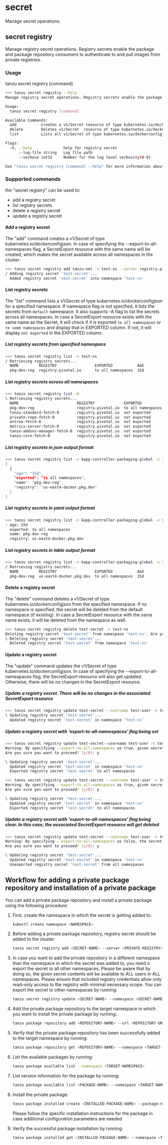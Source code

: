 # secret

Manage secret operations.

## secret registry

Manage registry secret operations. Registry secrets enable the package and package repository consumers to authenticate to and pull images from private registries.

### Usage

tanzu secret registry [command]

```sh
>>> tanzu secret registry --help
Manage registry secret operations. Registry secrets enable the package and package repository consumers to authenticate to and pull images from private registries.

Usage:
  tanzu secret registry [command]

Available Commands:
  add           Creates a v1/Secret resource of type kubernetes.io/dockerconfigjson
  delete        Deletes v1/Secret  resource of type kubernetes.io/dockerconfigjson and the associated SecretExport from the cluster
  list          Lists all v1/Secret of type kubernetes.io/dockerconfigjson and checks for the associated SecretExport with the same name

Flags:
  -h, --help              help for registry secret
      --log-file string   Log file path
      --verbose int32     Number for the log level verbosity(0-9)

Use "tanzu secret registry [command] --help" for more information about a command.
```

### Supported commands

the "secret registry" can be used to:

* add a registry secret
* list registry secrets
* delete a registry secret
* update a registry secret

#### Add a registry secret

   The "add" command creates a v1/Secret of type kubernetes.io/dockerconfigjson.
   In case of specifying the --export-to-all-namespaces flag, a SecretExport resource with the same name will be created, which makes the secret available across all namespaces in the cluster.

   ```sh
   >>> tanzu secret registry add tanzu-net -n test-ns --server registry.pivotal.io --username test-user --password-file pass-file --export-to-all-namespaces
   / Adding registry secret 'test-secret'...
     Added registry secret 'test-secret' into namespace 'test-ns'
   ```

#### List registry secrets

   The "list" command lists a v1/Secret of type kubernetes.io/dockerconfigjson for a specified namespace. If namespace flag is not specified, it lists the secrets from `default` namespace.
   It also supports -A flag to list the secrets across all namespaces.
   In case a SecretExport resource exists with the same name as the Secret, it will check if it is exported `to all namespaces` or `to some namespaces` and display that in EXPORTED column. If not, it will display `not exported` in the EXPORTED column.

##### List registry secrets from specified namespace

   ```sh
   >>> tanzu secret registry list -n test-ns
   / Retrieving registry secrets...
     NAME         REGISTRY                 EXPORTED           AGE
     pkg-dev-reg  registry.pivotal.io      to all namespaces  15d
   ```

##### List registry secrets across all namespaces

   ```sh
   >>> tanzu secret registry list -A
   \ Retrieving registry secrets...
     NAME                          REGISTRY             EXPORTED           AGE  NAMESPACE
     pkg-dev-reg                   registry.pivotal.io  to all namespaces  15d  test-ns
     tanzu-standard-fetch-0        registry.pivotal.io  not exported       15d  tanzu-package-repo-global
     private-repo-fetch-0          registry.pivotal.io  not exported       15d  test-ns
     antrea-fetch-0                registry.pivotal.io  not exported       15d  tkg-system
     metrics-server-fetch-0        registry.pivotal.io  not exported       15d  tkg-system
     tanzu-addons-manager-fetch-0  registry.pivotal.io  not exported       15d  tkg-system
     tanzu-core-fetch-0            registry.pivotal.io  not exported       15d  tkg-system
   ```

##### List registry secrets in json output format

   ```sh
   >>> tanzu secret registry list -n kapp-controller-packaging-global -o json
   [
     {
       "age": "15d",
       "exported": "to all namespaces",
       "name": "pkg-dev-reg",
       "registry": "us-east4-docker.pkg.dev"
     }
   ]
   ```

##### List registry secrets in yaml output format

   ```sh
   >>> tanzu secret registry list -n kapp-controller-packaging-global -o yaml
   - age: 15d
     exported: to all namespaces
     name: pkg-dev-reg
     registry: us-east4-docker.pkg.dev
   ```

##### List registry secrets in table output format

   ```sh
   >>> tanzu secret registry list -n kapp-controller-packaging-global -o table
   / Retrieving registry secrets...
     NAME         REGISTRY                 EXPORTED           AGE
     pkg-dev-reg  us-east4-docker.pkg.dev  to all namespaces  15d
   ```

#### Delete a registry secret

   The "delete" command deletes a v1/Secret of type kubernetes.io/dockerconfigjson from the specified namespace. If no namespace is specified, the secret will be deleted from the default namespace (if existing).
   In case a SecretExport resource with the same name exists, it will be deleted from the namespace as well.

   ```sh
   >>> tanzu secret registry delete test-secret -n test-ns
   Deleting registry secret 'test-secret' from namespace 'test-ns'. Are you sure? [y/N]: y
   \ Deleting registry secret 'test-secret'...
     Deleted registry secret 'test-secret' from namespace 'test-ns'
   ```

#### Update a registry secret

   The "update" command updates the v1/Secret of type kubernetes.io/dockerconfigjson.
   In case of specifying the --export-to-all-namespaces flag, the SecretExport resource will also get updated. Otherwise, there will be no changes in the SecretExport resource.

##### Update a registry secret. There will be no changes in the associated SecretExport resource

   ```sh
   >>> tanzu secret registry update test-secret --username test-user -n test-ns --password-env-var PASSENV
   \ Updating registry secret 'test-secret'...
     Updated registry secret 'test-secret' in namespace 'test-ns'
   ```

##### Update a registry secret with 'export-to-all-namespaces' flag being set

   ```sh
   >>> tanzu secret registry update test-secret--username test-user -n test-ns --password-env-var PASSENV --export-to-all-namespaces=true
   Warning: By specifying --export-to-all-namespaces as true, given secret contents will be available to ALL users in ALL namespaces. Please ensure that included registry credentials allow only read-only access to the registry with minimal necessary scope.
   Are you sure you want to proceed? [y/N]: y

   \ Updating registry secret 'test-secret'...
     Updated registry secret 'test-secret' in namespace 'test-ns'
     Exported registry secret 'test-secret' to all namespaces
   ```

   ```sh
   >>> tanzu secret registry update test-secret --username test-user -n test-ns --password-env-var PASSENV --export-to-all-namespaces
   Warning: By specifying --export-to-all-namespaces as true, given secret contents will be available to ALL users in ALL namespaces. Please ensure that included registry credentials allow only read-only access to the registry with minimal necessary scope.
   Are you sure you want to proceed? [y/N]: y

   \ Updating registry secret 'test-secret'...
     Updated registry secret 'test-secret' in namespace 'test-ns'
     Exported registry secret 'test-secret' to all namespaces
   ```

##### Update a registry secret with 'export-to-all-namespaces' flag being clear. In this case, the associated SecretExport resource will get deleted

   ```sh
   >>> tanzu secret registry update test-secret --username test-user -n test-ns --password-env-var PASSENV --export-to-all-namespaces=false
   Warning: By specifying --export-to-all-namespaces as false, the secret contents will get unexported from ALL namespaces in which it was previously available to.
   Are you sure you want to proceed? [y/N]: y

   \ Updating registry secret 'test-secret'...
     Updated registry secret 'test-secret' in namespace 'test-ns'
     Unexported registry secret 'test-secret' from all namespaces
   ```

## Workflow for adding a private package repository and installation of a private package

You can add a private package repository and install a private package using the following procedure:

1. First, create the namespace in which the secret is getting added to:

   ```sh
   kubectl create namespace <NAMESPACE>
   ```

2. Before adding a private package repository, registry secret should be added to the cluster:

   ```sh
   tanzu secret registry add <SECRET-NAME> --server <PRIVATE-REGISTRY> --username <USERNAME> --namespace <SECRET-NAMESPACE> --password <PASSWORD> -y
   ```

3. In case you want to add the private repository in a different namespace than the namespace in which the secret was added to, you need o export the secret to all other namespaces. Please be aware that by doing so, the given secret contents will be available to ALL users in ALL namespaces. Please ensure that included registry credentials allow only read-only access to the registry with minimal necessary scope. You can export the secret to other namespaces by running:

   ```sh
   tanzu secret registry update <SECRET-NAME> --namespace <SECRET-NAMESPACE> --export-to-all-namespaces=true -y
   ```

4. Add the private package repository to the target namespace in which you want to install the private package by running:

   ```sh
   tanzu package repository add <REPOSITORY-NAME> --url <REPOSITORY-URL> --namespace <TARGET-NAMESPACE> --create-namespace
   ```

5. Verify that the private package repository has been successfully added to the target namespace by running:

   ```sh
   tanzu package repository get <REPOSITORY-NAME> --namespace <TARGET-NAMESPACE>
   ```

6. List the available packages by running:

   ```sh
   tanzu package available list --namespace <TARGET-NAMESPACE>
   ```

7. List version information for the package by running:

   ```sh
   tanzu package available list <PACKAGE-NAME> --namespace <TARGET-NAMESPACE>
   ```

8. Install the private package:

   ```sh
   tanzu package installed create <INSTALLED-PACKAGE-NAME> --package-name <PACKAGE-NAME> --version <PACKAGE-VERSION> --namespace <TARGET-NAMESPACE>
   ```

   Please follow the specific installation instructions for the package in case additional configuration parameters are needed

9. Verify the successful package installation by running:

   ```sh
   tanzu package installed get <INSTALLED-PACKAGE-NAME> --namespace <TARGET-NAMESPAC>
   ```
